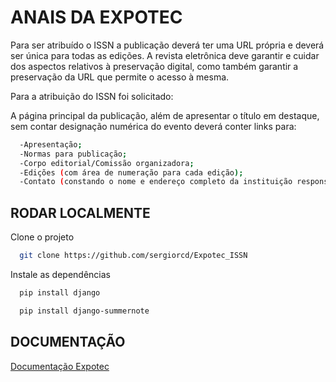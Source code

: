 
# ANAIS DA EXPOTEC

Para ser atribuído o ISSN a publicação deverá ter uma URL própria e deverá ser única para todas as edições. A revista eletrônica deve garantir e cuidar dos aspectos relativos à preservação digital, como também garantir a preservação da URL que permite o acesso à mesma.
 
Para a atribuição do ISSN foi solicitado:

A página principal da publicação, além de apresentar o título em destaque, sem contar designação numérica do evento  deverá conter links para:
```bash
  -Apresentação;
  -Normas para publicação;
  -Corpo editorial/Comissão organizadora;
  -Edições (com área de numeração para cada edição);
  -Contato (constando o nome e endereço completo da instituição responsável pela publicação.)
```




## RODAR LOCALMENTE

Clone o projeto

```bash
  git clone https://github.com/sergiorcd/Expotec_ISSN
```

Instale as dependências

```bash
  pip install django
```
```bash
  pip install django-summernote
```


## DOCUMENTAÇÃO

[Documentação Expotec](https://docs.google.com/document/d/1a9-OCuwY4kH89WAaG1Oxt-QZYGrZHwaG4Z6QycsuBf0/edit)

